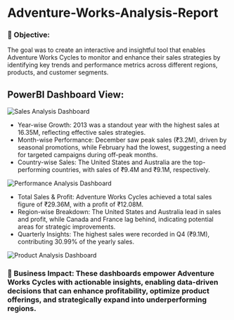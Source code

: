 # Adventure-Works-Analysis-Report

### 🎯 Objective: 
The goal was to create an interactive and insightful tool that enables Adventure Works Cycles to monitor and enhance their sales strategies by identifying key trends and performance metrics across different regions, products, and customer segments.

## PowerBI Dashboard View:
![Sales Analysis Dashboard](https://github.com/user-attachments/assets/89debcbe-8d3d-4f6d-b7a6-8ecd88b9e9d5)
  * Year-wise Growth: 2013 was a standout year with the highest sales at 16.35M, reflecting effective sales strategies.
  * Month-wise Performance: December saw peak sales (₹3.2M), driven by seasonal promotions, while February had the lowest, suggesting a need for targeted campaigns during off-peak months.
  * Country-wise Sales: The United States and Australia are the top-performing countries, with sales of ₹9.4M and ₹9.1M, respectively.

![Performance Analysis Dashboard](https://github.com/user-attachments/assets/0ac2a36a-1d8e-4bd0-8b51-3e91f03a0102)
  * Total Sales & Profit: Adventure Works Cycles achieved a total sales figure of ₹29.36M, with a profit of ₹12.08M.
  * Region-wise Breakdown: The United States and Australia lead in sales and profit, while Canada and France lag behind, indicating potential areas for strategic improvements.
  * Quarterly Insights: The highest sales were recorded in Q4 (₹9.1M), contributing 30.99% of the yearly sales.

![Product Analysis Dashboard](https://github.com/user-attachments/assets/b4c9125b-30c0-4342-8a33-ae2013f47f00)

### 💼 Business Impact: These dashboards empower Adventure Works Cycles with actionable insights, enabling data-driven decisions that can enhance profitability, optimize product offerings, and strategically expand into underperforming regions.

